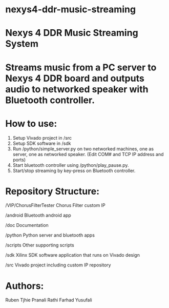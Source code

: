 # nexys4-ddr-music-streaming

# Nexys 4 DDR Music Streaming System

# Streams music from a PC server to Nexys 4 DDR board and outputs audio to networked speaker with Bluetooth controller.

# How to use:
1. Setup Vivado project in /src
2. Setup SDK software in /sdk
3. Run /python/simple_server.py on two networked machines, one as server, one as networked speaker. (Edit COM# and TCP IP address and ports)
4. Start bluetooth controller using /python/play_pause.py.
5. Start/stop streaming by key-press on Bluetooth controller.

# Repository Structure:

/VIP/ChorusFilterTester
  Chorus Filter custom IP
  
/android
  Bluetooth android app
  
/doc
  Documentation
  
/python
  Python server and bluetooth apps
  
/scripts
  Other supporting scripts
  
/sdk
  Xilinx SDK software application that runs on Vivado design
  
/src
  Vivado project including custom IP repository
  
# Authors:
Ruben Tjhie
Pranali Rathi
Farhad Yusufali



